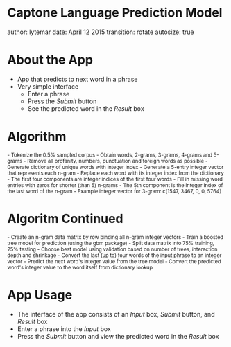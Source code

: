 Captone Language Prediction Model
========================================================
author: lytemar
date: April 12 2015
transition: rotate
autosize: true

About the App
========================================================
- App that predicts to next word in a phrase
- Very simple interface
  - Enter a phrase
  - Press the *Submit* button 
  - See the predicted word in the *Result* box

Algorithm
========================================================
<small>
- Tokenize the 0.5% sampled corpus
  - Obtain words, 2-grams, 3-grams, 4-grams and 5-grams
  - Remove all profanity, numbers, punctuation and foreign words as possible
- Generate dictionary of unique words with integer index
- Generate a 5-entry integer vector that represents each n-gram
     - Replace each word with its integer index from the dictionary
     - The first four components are integer indices of the first four words
     - Fill in missing word entries with zeros for shorter (than 5) n-grams
          - The 5th component is the integer index of the last word of the n-gram
          - Example integer vector for 3-gram: c(1547, 3467, 0, 0, 5764)
</small>

Algoritm Continued
========================================================
<small>
- Create an n-gram data matrix by row binding all n-gram integer vectors
- Train a boosted tree model for prediction (using the gbm package)
     - Split data matrix into 75% training, 25% testing
     - Choose best model using validation based on number of trees, interaction depth and shrinkage
- Convert the last (up to) four words of the input phrase to an integer vector
- Predict the next word's integer value from the tree model
- Convert the predicted word's integer value to the word itself from dictionary lookup

</small>

App Usage
====

- The interface of the app consists of an *Input* box, *Submit* button, and *Result* box
- Enter a phrase into the *Input* box
- Press the *Submit* button and view the predicted word in the *Result* box
